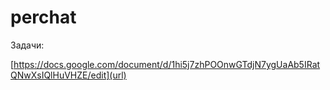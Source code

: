 # perchat

Задачи:  

[https://docs.google.com/document/d/1hi5j7zhPOOnwGTdjN7ygUaAb5IRatQNwXsIQlHuVHZE/edit](url)
